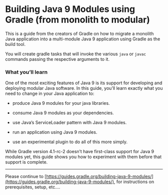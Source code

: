 # Building Java 9 Modules using Gradle (from monolith to modular)

This is a guide from the creators of Gradle on how to migrate a monolith Java application into a multi-module Java 9 application using Gradle as the build tool.

You will create gradle tasks that will invoke the various `java` or `javac` commands passing the respective arguments to it.

### What you’ll learn

One of the most exciting features of Java 9 is its support for developing and deploying modular Java software. In this guide, you’ll learn exactly what you need to change in your Java application to:

- produce Java 9 modules for your java libraries.

- consume Java 9 modules as your dependencies.

- use Java’s ServiceLoader pattern with Java 9 modules.

- run an application using Java 9 modules.

- use an experimental plugin to do all of this more simply.

While Gradle version 4.1-rc-2 doesn’t have first-class support for Java 9 modules yet, this guide shows you how to experiment with them before that support is complete.

---

Please continue to [https://guides.gradle.org/building-java-9-modules/](https://guides.gradle.org/building-java-9-modules/), for instructions on prerequisites, setup, etc....
